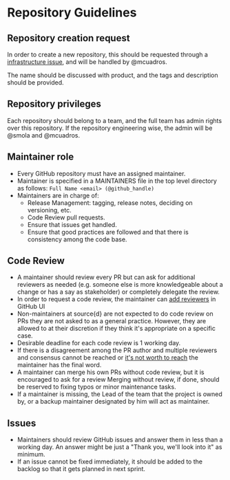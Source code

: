 # Repository Guidelines

## Repository creation request

In order to create a new repository, this should be requested through a [infrastructure issue](https://github.com/src-d/issues-infrastructure), and will be handled by @mcuadros.

The name should be discussed with product, and the tags and description should be provided.

## Repository privileges

Each repository should belong to a team, and the full team has admin rights over this repository. If the repository engineering wise, the admin will be @smola and @mcuadros. 

## Maintainer role

* Every GitHub repository must have an assigned maintainer.
* Maintainer is specified in a MAINTAINERS file in the top level directory as follows: `Full Name <email> (@github_handle)`
* Maintainers are in charge of:
  * Release Management: tagging, release notes, deciding on versioning, etc.
  * Code Review pull requests.
  * Ensure that issues get handled.
  * Ensure that good practices are followed and that there is consistency among the code base.

## Code Review

* A maintainer should review every PR but can ask for additional reviewers as needed (e.g. someone else is more knowledgeable about a change or has a say as stakeholder) or completely delegate the review.
* In order to request a code review, the maintainer can [add reviewers](https://help.github.com/articles/requesting-a-pull-request-review/) in GitHub UI
* Non-maintainers at source{d} are not expected to do code review on PRs they are not asked to as a general practice.  However, they are allowed to at their discretion if they think it's appropriate on a specific case.
* Desirable deadline for each code review is 1 working day.
* If there is a disagreement among the PR author and multiple reviewers and consensus cannot be reached or [it's not worth to reach](http://bikeshed.org/) the maintainer has the final word.
* A maintainer can merge his own PRs without code review, but it is encouraged to ask for a review  Merging without review, if done, should be reserved to fixing typos or minor maintenance tasks.
* If a maintainer is missing, the Lead of the team that the project is owned by, or a backup maintainer designated by him will act as maintainer.

## Issues

* Maintainers should review GitHub issues and answer them in less than a working day. An answer might be just a "Thank you, we'll look into it" as minimum.
* If an issue cannot be fixed immediately, it should be added to the backlog so that it gets planned in next sprint.
